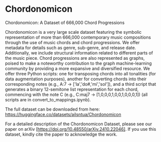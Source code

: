 # Chordonomicon
Chordonomicon: A Dataset of 666,000 Chord Progressions

Chordonomicon is a very large scale dataset featuring the symbolic representation of more than 666,000 contemporary music compositions through the use of music chords and chord progressions. We offer metadata for details such as genre, sub-genre, and release date. Additionally, we include structural information related to different parts of the music piece. Chord progressions are also represented as graphs, poised to make a noteworthy contribution to the graph machine-learning community by providing a more expansive and diversified resource. We offer three Python scripts: one for transposing chords into all tonalities (for data augmentation purposes), another for converting chords into their corresponding notes (e.g., A:7 → ['la','do\#,'mi','sol']), and a third script that generates a binary 12-semitone list representation for each chord, commencing with the note C (e.g., C:maj7 → [1,0,0,0,1,0,0,1,0,0,0,1]) (all scripts are in convert_to_mappings.ipynb).

The full dataset can be downloaded from here:
https://huggingface.co/datasets/ailsntua/Chordonomicon

For a detailed description of the Chordonomicon Dataset, please see our paper on arXiv [https://doi.org/10.48550/arXiv.2410.22046]. If you use this dataset, kindly cite the paper to acknowledge the work.
